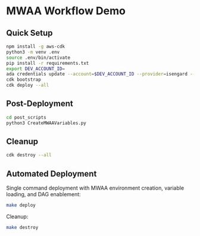 # MWAA Workflow Demo

## Quick Setup

```bash
npm install -g aws-cdk
python3 -m venv .env
source .env/bin/activate
pip install -r requirements.txt
export DEV_ACCOUNT_ID=
ada credentials update --account=$DEV_ACCOUNT_ID --provider=isengard --role=Admin --once
cdk bootstrap
cdk deploy --all
```

## Post-Deployment

```bash
cd post_scripts
python3 CreateMWAAVariables.py
```

## Cleanup

```bash
cdk destroy --all
```

## Automated Deployment

Single command deployment with MWAA environment creation, variable loading, and DAG enablement:

```bash
make deploy
```

Cleanup:
```bash
make destroy
```
